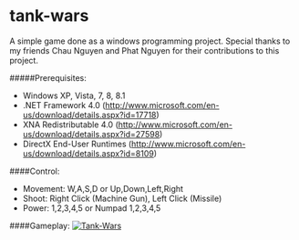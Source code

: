 tank-wars
=========

A simple game done as a windows programming project. Special thanks to my friends Chau Nguyen and Phat Nguyen for their contributions to this project.

#####Prerequisites:
+ Windows XP, Vista, 7, 8, 8.1
+ .NET Framework 4.0 (http://www.microsoft.com/en-us/download/details.aspx?id=17718)
+ XNA Redistributable 4.0 (http://www.microsoft.com/en-us/download/details.aspx?id=27598)
+ DirectX End-User Runtimes (http://www.microsoft.com/en-us/download/details.aspx?id=8109)

####Control:
+ Movement: W,A,S,D or Up,Down,Left,Right
+ Shoot: Right Click (Machine Gun), Left Click (Missile)
+ Power: 1,2,3,4,5 or Numpad 1,2,3,4,5

####Gameplay:
[![Tank-Wars](http://img.youtube.com/vi/-SPCqXPnXgc/0.jpg)](http://www.youtube.com/watch?v=-SPCqXPnXgc)
